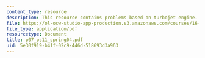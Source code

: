 ```yaml
---
content_type: resource
description: This resource contains problems based on turbojet engine.
file: https://ol-ocw-studio-app-production.s3.amazonaws.com/courses/16-01-unified-engineering-i-ii-iii-iv-fall-2005-spring-2006/5e30f919b41f02c9446d518693d3a963_p07_ps11_spring04.pdf
file_type: application/pdf
resourcetype: Document
title: p07_ps11_spring04.pdf
uid: 5e30f919-b41f-02c9-446d-518693d3a963
---
```

